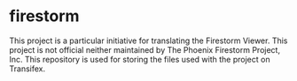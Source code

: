 # firestorm
This project is a particular initiative for translating the Firestorm Viewer. This project is not official neither maintained by The Phoenix Firestorm Project, Inc. This repository is used for storing the files used with the project on Transifex.
